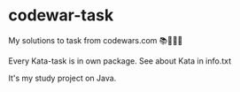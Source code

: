 # codewar-task
My solutions to task from codewars.com 📚👨🏼‍🎓

Every Kata-task is in own package. See about Kata in info.txt

It's my study project on Java.
